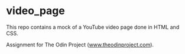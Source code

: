 # video_page

This repo contains a mock of a YouTube video page done in HTML and CSS.

Assignment for The Odin Project (www.theodinproject.com).
